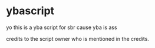 # ybascript

yo this is a yba script for sbr cause yba is ass

credits to the script owner who is mentioned in the credits.
